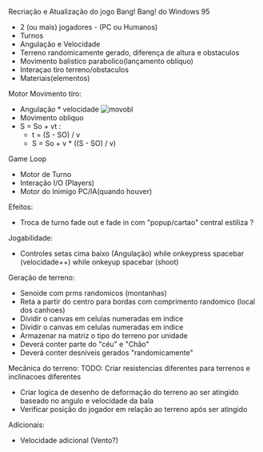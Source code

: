Recriação e Atualização do jogo Bang! Bang! do Windows 95

- 2 (ou mais) jogadores - (PC ou Humanos)
- Turnos
- Angulação e Velocidade
- Terreno randomicamente gerado, diferença de altura e obstaculos
- Movimento balistico parabolico(lançamento obliquo)
- Interaçao tiro terreno/obstaculos
- Materiais(elementos)

Motor Movimento tiro:
  - Angulação * velocidade
![movobl](https://www.preparaenem.com/upload/conteudo/images/trajet%C3%B3ria-lancamento-obliquo(1).jpg)
  - Movimento obliquo
  - S = So + vt :
    - t = (S - SO) / v 
    - S = So + v * ((S - SO) / v)

Game Loop
 - Motor de Turno 
 - Interação I/O (Players)
 - Motor do Inimigo PC/IA(quando houver)

Efeitos:
  - Troca de turno 
    fade out e fade in com "popup/cartao" central estiliza ?

Jogabilidade:
  - Controles
    setas cima baixo (Angulação)
    while onkeypress spacebar (velocidade++)
    while onkeyup spacebar (shoot)

Geração de terreno:
 - Senoide com prms randomicos (montanhas)
 - Reta a partir do centro para bordas com comprimento randomico (local dos canhoes)
 - Dividir o canvas em celulas numeradas em indice
 - Dividir o canvas em celulas numeradas em indice
 - Armazenar na matriz o tipo do terreno por unidade
 - Deverá conter parte do "céu" e "Chão"
 - Deverá conter desníveis gerados "randomicamente"
 

Mecânica do terreno:
   TODO: Criar resistencias diferentes para terrenos e inclinacoes diferentes
 - Criar logica de desenho de deformação do terreno ao ser atingido baseado no angulo e velocidade da bala
 - Verificar posição do jogador em relação ao terreno após ser atingido

Adicionais:
  - Velocidade adicional (Vento?)